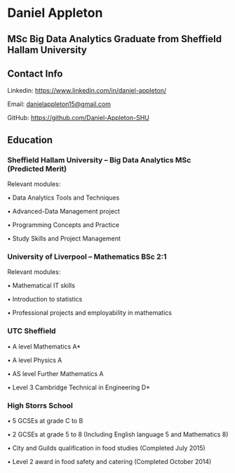 # Daniel Appleton 

## MSc Big Data Analytics Graduate from Sheffield Hallam University

## Contact Info

Linkedin: https://www.linkedin.com/in/daniel-appleton/ 

Email: danielappleton15@gmail.com

GitHub: https://github.com/Daniel-Appleton-SHU 

## Education
### Sheffield Hallam University – Big Data Analytics MSc (Predicted Merit) 

Relevant modules:

• Data Analytics Tools and Techniques

• Advanced-Data Management project

• Programming Concepts and Practice

• Study Skills and Project Management

### University of Liverpool – Mathematics BSc 2:1 

Relevant modules:

• Mathematical IT skills

• Introduction to statistics

• Professional projects and employability in mathematics

### UTC Sheffield

• A level Mathematics A*

• A level Physics A

• AS level Further Mathematics A

• Level 3 Cambridge Technical in Engineering D*

### High Storrs School

• 5 GCSEs at grade C to B

• 2 GCSEs at grade 5 to 8 (Including English language 5 and Mathematics 8)

• City and Guilds qualification in food studies (Completed July 2015)

• Level 2 award in food safety and catering (Completed October 2014)
